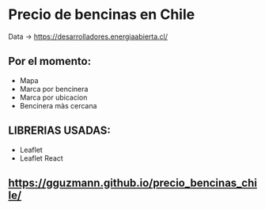# Precio de bencinas en Chile

Data -> https://desarrolladores.energiaabierta.cl/

## Por el momento:


- Mapa
- Marca por bencinera
- Marca por ubicacion
- Bencinera màs cercana

## LIBRERIAS USADAS:

- Leaflet
- Leaflet React

## https://gguzmann.github.io/precio_bencinas_chile/

